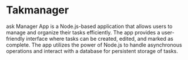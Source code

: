 # Takmanager
ask Manager App is a Node.js-based application that allows users to manage and organize their tasks efficiently. The app provides a user-friendly interface where tasks can be created, edited, and marked as complete. The app utilizes the power of Node.js to handle asynchronous operations and interact with a database for persistent storage of tasks.
